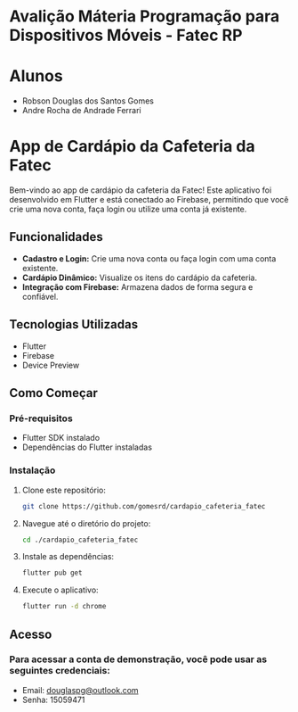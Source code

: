 # Avalição Máteria Programação para Dispositivos Móveis - Fatec RP
# Alunos
- Robson Douglas dos Santos Gomes
- Andre Rocha de Andrade Ferrari


# App de Cardápio da Cafeteria da Fatec

Bem-vindo ao app de cardápio da cafeteria da Fatec! Este aplicativo foi desenvolvido em Flutter e está conectado ao Firebase, permitindo que você crie uma nova conta, faça login ou utilize uma conta já existente.

## Funcionalidades

- **Cadastro e Login:** Crie uma nova conta ou faça login com uma conta existente.
- **Cardápio Dinâmico:** Visualize os itens do cardápio da cafeteria.
- **Integração com Firebase:** Armazena dados de forma segura e confiável.

## Tecnologias Utilizadas

- Flutter
- Firebase
- Device Preview

## Como Começar

### Pré-requisitos

- Flutter SDK instalado
- Dependências do Flutter instaladas

### Instalação

1. Clone este repositório:
   ```bash
   git clone https://github.com/gomesrd/cardapio_cafeteria_fatec

2. Navegue até o diretório do projeto:
    ```bash
   cd ./cardapio_cafeteria_fatec
   
3. Instale as dependências:
   ```bash
   flutter pub get

4. Execute o aplicativo:
   ```bash
   flutter run -d chrome

## Acesso
### Para acessar a conta de demonstração, você pode usar as seguintes credenciais:

- Email: douglaspg@outlook.com
- Senha: 15059471